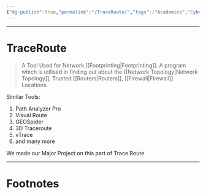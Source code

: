 ```yaml
---
{"dg-publish":true,"permalink":"/TraceRoute/","tags":["Academics","CyberSec","CompNet","EthHack"]}
---
```



---
# TraceRoute
> A Tool Used for Network [[Footprinting\|Footprinting]]. A program which is utilised in finding out about the [[Network Topology\|Network Topology]], Trusted [[Routers\|Routers]], [[Firewall\|Firewall]] Locations.

Similar Tools:
1. Path Analyzer Pro
2. Visual Route
3. GEOSpider
4. 3D Traceroute
5. vTrace
6. and many more

We made our Major Project on this part of Trace Route.

---
# Footnotes